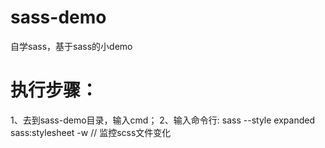 # sass-demo
自学sass，基于sass的小demo

# 执行步骤： 
1、去到sass-demo目录，输入cmd； 2、输入命令行: sass --style expanded sass:stylesheet -w // 监控scss文件变化
